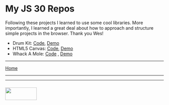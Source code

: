 # My JS 30 Repos

Following these projects I learned to use some cool libraries. More importantly, I learned a great deal about how to approach and structure simple projects in the browser. Thank you Wes!

* Drum Kit: [Code](https://github.com/elewa-student/JavaScript-Drum-Kit), [Demo](https://elewa-student.github.io/JavaScript-Drum-Kit)
* HTML5 Canvas: [Code](https://github.com/elewa-student/Fun-With-HTML5-Canvas), [Demo](https://elewa-student.github.io/Fun-With-HTML5-Canvas)
* Whack A Mole: [Code](https://github.com/elewa-student/Whack-A-Mole) , [Demo](https://elewa-student.github.io/Whack-A-Mole)

___

[Home](./README.md)

___
___
### <a href="http://elewa.education/blog" target="_blank"><img src="https://user-images.githubusercontent.com/18554853/34921062-506450ae-f97d-11e7-875f-6feeb26ad72d.png" width="100" height="40"/></a>
